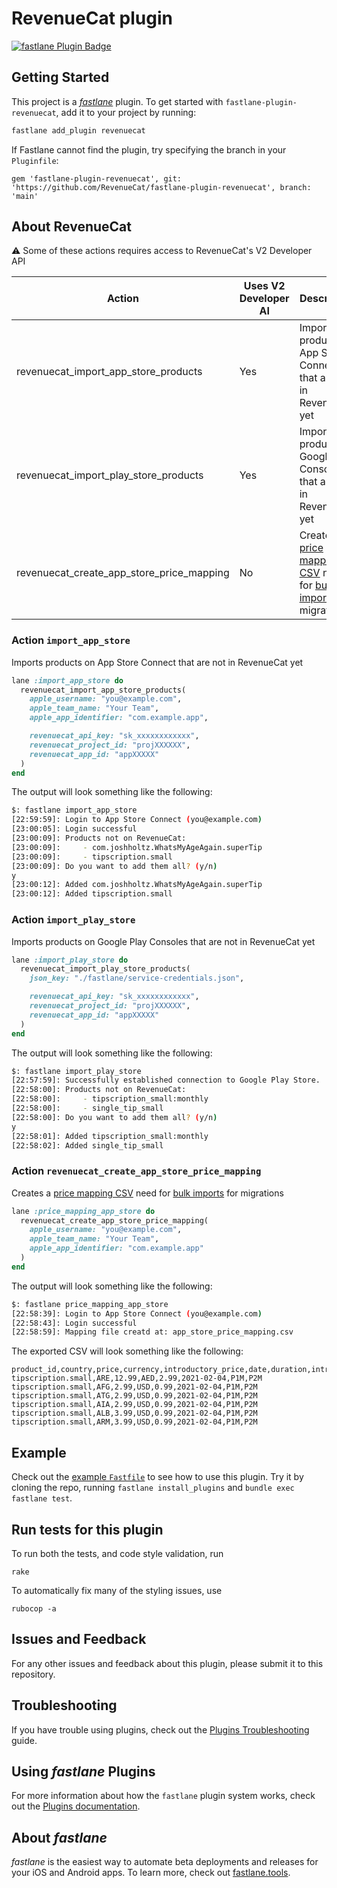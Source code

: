 # RevenueCat plugin

[![fastlane Plugin Badge](https://rawcdn.githack.com/fastlane/fastlane/master/fastlane/assets/plugin-badge.svg)](https://rubygems.org/gems/fastlane-plugin-revenuecat)

## Getting Started

This project is a [_fastlane_](https://github.com/fastlane/fastlane) plugin. To get started with `fastlane-plugin-revenuecat`, add it to your project by running:

```bash
fastlane add_plugin revenuecat
```

If Fastlane cannot find the plugin, try specifying the branch in your `Pluginfile`:
```plaintext
gem 'fastlane-plugin-revenuecat', git: 'https://github.com/RevenueCat/fastlane-plugin-revenuecat', branch: 'main'
```

## About RevenueCat

⚠️ Some of these actions requires access to RevenueCat's V2 Developer API

| Action | Uses V2 Developer AI | Description |
| --- | --- | --- |
| revenuecat_import_app_store_products | Yes | Imports products on App Store Connect that are not in RevenueCat yet |
| revenuecat_import_play_store_products | Yes | Imports products on Google Play Consoles that are not in RevenueCat yet |
| revenuecat_create_app_store_price_mapping | No | Creates a [price mapping CSV](https://github.com/RevenueCat-Samples/import-csv-samples/blob/main/iOS/ios_product_price_map_sample.csv) need for [bulk imports](https://www.revenuecat.com/docs/receipt-imports#bulk-imports) for migrations |

### Action `import_app_store`

Imports products on App Store Connect that are not in RevenueCat yet

```ruby
lane :import_app_store do
  revenuecat_import_app_store_products(
    apple_username: "you@example.com",
    apple_team_name: "Your Team",
    apple_app_identifier: "com.example.app",

    revenuecat_api_key: "sk_xxxxxxxxxxxx",
    revenuecat_project_id: "projXXXXXX",
    revenuecat_app_id: "appXXXXX"
  )
end
```

The output will look something like the following:

```sh
$: fastlane import_app_store
[22:59:59]: Login to App Store Connect (you@example.com)
[23:00:05]: Login successful
[23:00:09]: Products not on RevenueCat:
[23:00:09]:     - com.joshholtz.WhatsMyAgeAgain.superTip
[23:00:09]:     - tipscription.small
[23:00:09]: Do you want to add them all? (y/n)
y
[23:00:12]: Added com.joshholtz.WhatsMyAgeAgain.superTip
[23:00:12]: Added tipscription.small
```

### Action `import_play_store`

Imports products on Google Play Consoles that are not in RevenueCat yet 

```ruby
lane :import_play_store do
  revenuecat_import_play_store_products(
    json_key: "./fastlane/service-credentials.json",

    revenuecat_api_key: "sk_xxxxxxxxxxxx",
    revenuecat_project_id: "projXXXXXX",
    revenuecat_app_id: "appXXXXX"
  )
end
```

The output will look something like the following:

```sh
$: fastlane import_play_store
[22:57:59]: Successfully established connection to Google Play Store.
[22:58:00]: Products not on RevenueCat:
[22:58:00]:     - tipscription_small:monthly
[22:58:00]:     - single_tip_small
[22:58:00]: Do you want to add them all? (y/n)
y
[22:58:01]: Added tipscription_small:monthly
[22:58:02]: Added single_tip_small
```

### Action `revenuecat_create_app_store_price_mapping`

Creates a [price mapping CSV](https://github.com/RevenueCat-Samples/import-csv-samples/blob/main/iOS/ios_product_price_map_sample.csv) need for [bulk imports](https://www.revenuecat.com/docs/receipt-imports#bulk-imports) for migrations

```ruby
lane :price_mapping_app_store do
  revenuecat_create_app_store_price_mapping(
    apple_username: "you@example.com",
    apple_team_name: "Your Team",
    apple_app_identifier: "com.example.app"
  )
end
```

The output will look something like the following:

```sh
$: fastlane price_mapping_app_store
[22:58:39]: Login to App Store Connect (you@example.com)
[22:58:43]: Login successful
[22:58:59]: Mapping file creatd at: app_store_price_mapping.csv
```

The exported CSV will look something like the following:

```csv
product_id,country,price,currency,introductory_price,date,duration,introductory_price_duration
tipscription.small,ARE,12.99,AED,2.99,2021-02-04,P1M,P2M
tipscription.small,AFG,2.99,USD,0.99,2021-02-04,P1M,P2M
tipscription.small,ATG,2.99,USD,0.99,2021-02-04,P1M,P2M
tipscription.small,AIA,2.99,USD,0.99,2021-02-04,P1M,P2M
tipscription.small,ALB,3.99,USD,0.99,2021-02-04,P1M,P2M
tipscription.small,ARM,3.99,USD,0.99,2021-02-04,P1M,P2M
```

## Example

Check out the [example `Fastfile`](fastlane/Fastfile) to see how to use this plugin. Try it by cloning the repo, running `fastlane install_plugins` and `bundle exec fastlane test`.


## Run tests for this plugin

To run both the tests, and code style validation, run

```
rake
```

To automatically fix many of the styling issues, use
```
rubocop -a
```

## Issues and Feedback

For any other issues and feedback about this plugin, please submit it to this repository.

## Troubleshooting

If you have trouble using plugins, check out the [Plugins Troubleshooting](https://docs.fastlane.tools/plugins/plugins-troubleshooting/) guide.

## Using _fastlane_ Plugins

For more information about how the `fastlane` plugin system works, check out the [Plugins documentation](https://docs.fastlane.tools/plugins/create-plugin/).

## About _fastlane_

_fastlane_ is the easiest way to automate beta deployments and releases for your iOS and Android apps. To learn more, check out [fastlane.tools](https://fastlane.tools).
